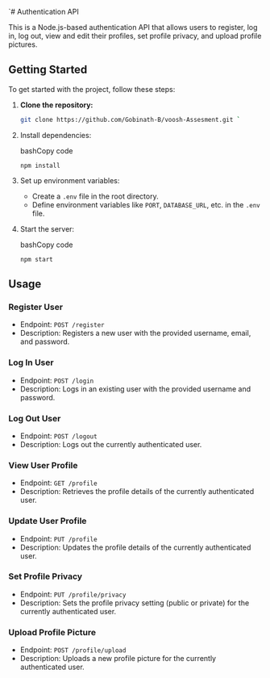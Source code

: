 

`# Authentication API

This is a Node.js-based authentication API that allows users to register, log in, log out, view and edit their profiles, set profile privacy, and upload profile pictures.

## Getting Started

To get started with the project, follow these steps:

1. **Clone the repository:**

   ```bash
   git clone https://github.com/Gobinath-B/voosh-Assesment.git `

1.  Install dependencies:

    bashCopy code

    `npm install`

2.  Set up environment variables:

    -   Create a `.env` file in the root directory.
    -   Define environment variables like `PORT`, `DATABASE_URL`, etc. in the `.env` file.
3.  Start the server:

    bashCopy code

    `npm start`

Usage
-----

### Register User

-   Endpoint: `POST /register`
-   Description: Registers a new user with the provided username, email, and password.

### Log In User

-   Endpoint: `POST /login`
-   Description: Logs in an existing user with the provided username and password.

### Log Out User

-   Endpoint: `POST /logout`
-   Description: Logs out the currently authenticated user.

### View User Profile

-   Endpoint: `GET /profile`
-   Description: Retrieves the profile details of the currently authenticated user.

### Update User Profile

-   Endpoint: `PUT /profile`
-   Description: Updates the profile details of the currently authenticated user.

### Set Profile Privacy

-   Endpoint: `PUT /profile/privacy`
-   Description: Sets the profile privacy setting (public or private) for the currently authenticated user.

### Upload Profile Picture

-   Endpoint: `POST /profile/upload`
-   Description: Uploads a new profile picture for the currently authenticated user.